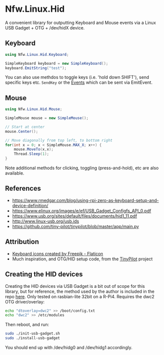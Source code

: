 # Nfw.Linux.Hid

A convenient library for outputting Keyboard and Mouse events via a Linux USB Gadget + OTG + /dev/hidX device.

## Keyboard

```csharp
using Nfw.Linux.Hid.Keyboard;

SimpleKeyboard keyboard = new SimpleKeyboard();
keyboard.EmitString("test");
```

You can also use methdos to toggle keys (i.e. 'hold down SHIFT'), send specific keys etc.  ```SendKey``` or the [Events](https://github.com/nate-yocom/Nfw.Linux.Hid/blob/main/lib/Nfw.Linux.Hid/Keyboard/KeyEvents.cs) which can be sent via EmitEvent.

## Mouse

```csharp
using Nfw.Linux.Hid.Mouse;

SimpleMouse mouse = new SimpleMouse();

// Start at center
mouse.Center();

// Move diagonally from top left, to bottom right
for(int x = 0; x < SimpleMouse.MAX_X; x++) {    
    mouse.MoveTo(x,x);
    Thread.Sleep(1);    
}
```

Note additional methods for clicking, toggling (press-and-hold), etc are also available.

## References
- https://www.rmedgar.com/blog/using-rpi-zero-as-keyboard-setup-and-device-definition/
- https://www.elinux.org/images/e/ef/USB_Gadget_Configfs_API_0.pdf
- https://www.usb.org/sites/default/files/documents/hid1_11.pdf
- http://www.linux-usb.org/usb.ids
- https://github.com/tiny-pilot/tinypilot/blob/master/app/main.py


## Attribution
- [Keyboard icons created by Freepik - Flaticon](https://www.flaticon.com/free-icons/keyboard)
- Much inspiration, and OTG/HID setup code, from the [TinyPilot](https://tinypilotkvm.com) project

## Creating the HID devices

Creating the HID devices via USB Gadget is a bit out of scope for this library, but for reference, the method used by the author is included in the repo [here](https://github.com/nate-yocom/Nfw.Linux.Hid/tree/main/hid-scripts).  Only tested on rasbian-lite 32bit on a R-Pi4.  Requires the dwc2 OTG driver/overlay:

```bash
echo "dtoverlay=dwc2" >> /boot/config.txt
echo "dwc2" >> /etc/modules
```

Then reboot, and run:

```bash
sudo ./init-usb-gadget.sh
sudo ./install-usb-gadget
```

You should end up with /dev/hidg0 and /dev/hidg1 accordingly.
